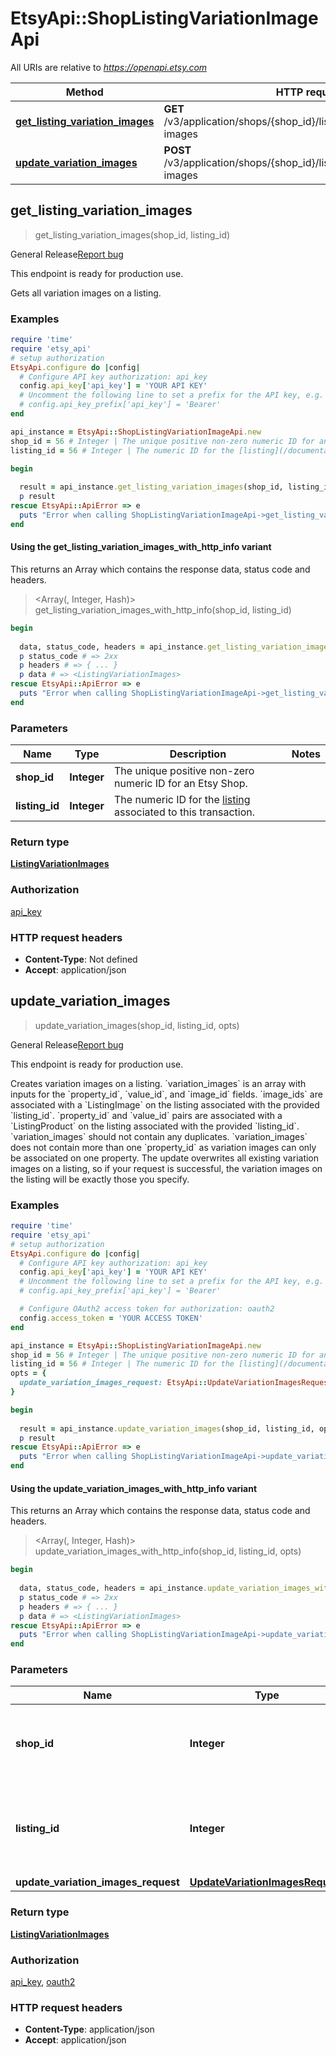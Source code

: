 # EtsyApi::ShopListingVariationImageApi

All URIs are relative to *https://openapi.etsy.com*

| Method | HTTP request | Description |
| ------ | ------------ | ----------- |
| [**get_listing_variation_images**](ShopListingVariationImageApi.md#get_listing_variation_images) | **GET** /v3/application/shops/{shop_id}/listings/{listing_id}/variation-images |  |
| [**update_variation_images**](ShopListingVariationImageApi.md#update_variation_images) | **POST** /v3/application/shops/{shop_id}/listings/{listing_id}/variation-images |  |


## get_listing_variation_images

> <ListingVariationImages> get_listing_variation_images(shop_id, listing_id)



<div class=\"wt-display-flex-xs wt-align-items-center wt-mt-xs-2 wt-mb-xs-3\"><span class=\"wt-badge wt-badge--notification-03 wt-bg-slime-tint wt-mr-xs-2\">General Release</span><a class=\"wt-text-link\" href=\"https://github.com/etsy/open-api/issues/new/choose\" target=\"_blank\" rel=\"noopener noreferrer\">Report bug</a></div><div class=\"wt-display-flex-xs wt-align-items-center wt-mt-xs-2 wt-mb-xs-3\"><p class=\"wt-text-body-01 banner-text\">This endpoint is ready for production use.</p></div>  Gets all variation images on a listing.

### Examples

```ruby
require 'time'
require 'etsy_api'
# setup authorization
EtsyApi.configure do |config|
  # Configure API key authorization: api_key
  config.api_key['api_key'] = 'YOUR API KEY'
  # Uncomment the following line to set a prefix for the API key, e.g. 'Bearer' (defaults to nil)
  # config.api_key_prefix['api_key'] = 'Bearer'
end

api_instance = EtsyApi::ShopListingVariationImageApi.new
shop_id = 56 # Integer | The unique positive non-zero numeric ID for an Etsy Shop.
listing_id = 56 # Integer | The numeric ID for the [listing](/documentation/reference#tag/ShopListing) associated to this transaction.

begin
  
  result = api_instance.get_listing_variation_images(shop_id, listing_id)
  p result
rescue EtsyApi::ApiError => e
  puts "Error when calling ShopListingVariationImageApi->get_listing_variation_images: #{e}"
end
```

#### Using the get_listing_variation_images_with_http_info variant

This returns an Array which contains the response data, status code and headers.

> <Array(<ListingVariationImages>, Integer, Hash)> get_listing_variation_images_with_http_info(shop_id, listing_id)

```ruby
begin
  
  data, status_code, headers = api_instance.get_listing_variation_images_with_http_info(shop_id, listing_id)
  p status_code # => 2xx
  p headers # => { ... }
  p data # => <ListingVariationImages>
rescue EtsyApi::ApiError => e
  puts "Error when calling ShopListingVariationImageApi->get_listing_variation_images_with_http_info: #{e}"
end
```

### Parameters

| Name | Type | Description | Notes |
| ---- | ---- | ----------- | ----- |
| **shop_id** | **Integer** | The unique positive non-zero numeric ID for an Etsy Shop. |  |
| **listing_id** | **Integer** | The numeric ID for the [listing](/documentation/reference#tag/ShopListing) associated to this transaction. |  |

### Return type

[**ListingVariationImages**](ListingVariationImages.md)

### Authorization

[api_key](../README.md#api_key)

### HTTP request headers

- **Content-Type**: Not defined
- **Accept**: application/json


## update_variation_images

> <ListingVariationImages> update_variation_images(shop_id, listing_id, opts)



<div class=\"wt-display-flex-xs wt-align-items-center wt-mt-xs-2 wt-mb-xs-3\"><span class=\"wt-badge wt-badge--notification-03 wt-bg-slime-tint wt-mr-xs-2\">General Release</span><a class=\"wt-text-link\" href=\"https://github.com/etsy/open-api/issues/new/choose\" target=\"_blank\" rel=\"noopener noreferrer\">Report bug</a></div><div class=\"wt-display-flex-xs wt-align-items-center wt-mt-xs-2 wt-mb-xs-3\"><p class=\"wt-text-body-01 banner-text\">This endpoint is ready for production use.</p></div>  Creates variation images on a listing. `variation_images` is an array with inputs for the `property_id`, `value_id`, and `image_id` fields. `image_ids` are associated with a `ListingImage` on the listing associated with the provided `listing_id`. `property_id` and `value_id` pairs are associated with a `ListingProduct` on the listing associated with the provided `listing_id`. `variation_images` should not contain any duplicates. `variation_images` does not contain more than one `property_id` as variation images can only be associated on one property. The update overwrites all existing variation images on a listing, so if your request is successful, the variation images on the listing will be exactly those you specify. 

### Examples

```ruby
require 'time'
require 'etsy_api'
# setup authorization
EtsyApi.configure do |config|
  # Configure API key authorization: api_key
  config.api_key['api_key'] = 'YOUR API KEY'
  # Uncomment the following line to set a prefix for the API key, e.g. 'Bearer' (defaults to nil)
  # config.api_key_prefix['api_key'] = 'Bearer'

  # Configure OAuth2 access token for authorization: oauth2
  config.access_token = 'YOUR ACCESS TOKEN'
end

api_instance = EtsyApi::ShopListingVariationImageApi.new
shop_id = 56 # Integer | The unique positive non-zero numeric ID for an Etsy Shop.
listing_id = 56 # Integer | The numeric ID for the [listing](/documentation/reference#tag/ShopListing) associated to this transaction.
opts = {
  update_variation_images_request: EtsyApi::UpdateVariationImagesRequest.new({variation_images: [EtsyApi::UpdateVariationImagesRequestVariationImagesInner.new({property_id: 37, value_id: 37, image_id: 37})]}) # UpdateVariationImagesRequest | 
}

begin
  
  result = api_instance.update_variation_images(shop_id, listing_id, opts)
  p result
rescue EtsyApi::ApiError => e
  puts "Error when calling ShopListingVariationImageApi->update_variation_images: #{e}"
end
```

#### Using the update_variation_images_with_http_info variant

This returns an Array which contains the response data, status code and headers.

> <Array(<ListingVariationImages>, Integer, Hash)> update_variation_images_with_http_info(shop_id, listing_id, opts)

```ruby
begin
  
  data, status_code, headers = api_instance.update_variation_images_with_http_info(shop_id, listing_id, opts)
  p status_code # => 2xx
  p headers # => { ... }
  p data # => <ListingVariationImages>
rescue EtsyApi::ApiError => e
  puts "Error when calling ShopListingVariationImageApi->update_variation_images_with_http_info: #{e}"
end
```

### Parameters

| Name | Type | Description | Notes |
| ---- | ---- | ----------- | ----- |
| **shop_id** | **Integer** | The unique positive non-zero numeric ID for an Etsy Shop. |  |
| **listing_id** | **Integer** | The numeric ID for the [listing](/documentation/reference#tag/ShopListing) associated to this transaction. |  |
| **update_variation_images_request** | [**UpdateVariationImagesRequest**](UpdateVariationImagesRequest.md) |  | [optional] |

### Return type

[**ListingVariationImages**](ListingVariationImages.md)

### Authorization

[api_key](../README.md#api_key), [oauth2](../README.md#oauth2)

### HTTP request headers

- **Content-Type**: application/json
- **Accept**: application/json

